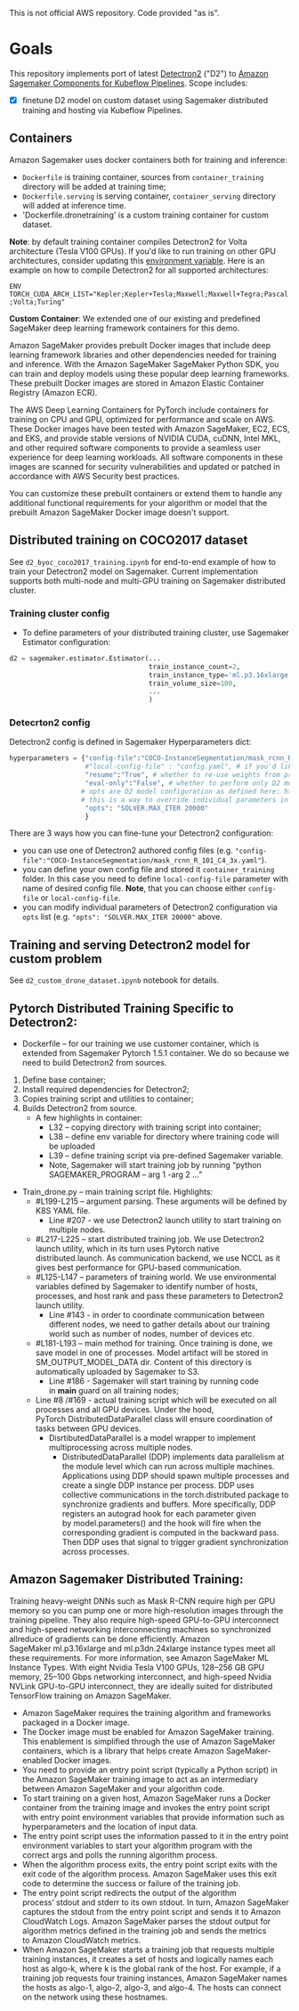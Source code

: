 This is not official AWS repository. Code provided "as is".

# Goals
This repository implements port of latest [Detectron2](https://github.com/facebookresearch/detectron2/) ("D2") to [Amazon Sagemaker Components for Kubeflow Pipelines](https://aws.amazon.com/blogs/machine-learning/introducing-amazon-sagemaker-components-for-kubeflow-pipelines/). Scope includes:
- [x] finetune D2 model on custom dataset using Sagemaker distributed training and hosting via Kubeflow Pipelines.

## Containers
Amazon Sagemaker uses docker containers both for training and inference:
- `Dockerfile` is training container, sources from `container_training` directory will be added at training time;
- `Dockerfile.serving` is serving container, `container_serving` directory will added at inference time.
- 'Dockerfile.dronetraining' is a custom training container for custom dataset.

**Note**: by default training container compiles Detectron2 for Volta architecture (Tesla V100 GPUs). If you'd like to run training on other GPU architectures, consider updating this [environment variable](https://github.com/vdabravolski/detectron2-sagemaker/blob/e6252211b819815962207d1a61d5675d213e0f25/Dockerfile#L21). Here is an example on how to compile Detectron2 for all supported architectures:

`ENV TORCH_CUDA_ARCH_LIST="Kepler;Kepler+Tesla;Maxwell;Maxwell+Tegra;Pascal;Volta;Turing"`

**Custom Container**:
We extended one of our existing and predefined SageMaker deep learning framework containers for this demo. 

Amazon SageMaker provides prebuilt Docker images that include deep learning framework libraries and other dependencies needed for training and inference. With the Amazon SageMaker SageMaker Python SDK, you can train and deploy models using these popular deep learning frameworks. These prebuilt Docker images are stored in Amazon Elastic Container Registry (Amazon ECR). 

The AWS Deep Learning Containers for PyTorch include containers for training on CPU and GPU, optimized for performance and scale on AWS. These Docker images have been tested with Amazon SageMaker, EC2, ECS, and EKS, and provide stable versions of NVIDIA CUDA, cuDNN, Intel MKL, and other required software components to provide a seamless user experience for deep learning workloads. All software components in these images are scanned for security vulnerabilities and updated or patched in accordance with AWS Security best practices.

You can customize these prebuilt containers or extend them to handle any additional functional requirements for your algorithm or model that the prebuilt Amazon SageMaker Docker image doesn't support.

## Distributed training on COCO2017 dataset
See `d2_byoc_coco2017_training.ipynb` for end-to-end example of how to train your Detectron2 model on Sagemaker. Current implementation supports both multi-node and multi-GPU training on Sagemaker distributed cluster.

### Training cluster config
- To define parameters of your distributed training cluster, use Sagemaker Estimator configuration:
```python
d2 = sagemaker.estimator.Estimator(...
                                   train_instance_count=2, 
                                   train_instance_type='ml.p3.16xlarge',
                                   train_volume_size=100,
                                   ...
                                   )
```
###  Detecrton2 config
Detectron2 config is defined in Sagemaker Hyperparameters dict:
```python
hyperparameters = {"config-file":"COCO-InstanceSegmentation/mask_rcnn_R_101_C4_3x.yaml", 
                   #"local-config-file" : "config.yaml", # if you'd like to supply custom config file, please add it in container_training folder, and provide file name here
                   "resume":"True", # whether to re-use weights from pre-trained model
                   "eval-only":"False", # whether to perform only D2 model evaluation
                  # opts are D2 model configuration as defined here: https://detectron2.readthedocs.io/modules/config.html#config-references
                  # this is a way to override individual parameters in D2 configuration from Sagemaker API
                   "opts": "SOLVER.MAX_ITER 20000"
                   }
```
There are 3 ways how you can fine-tune your Detectron2 configuration:
- you can use one of Detectron2 authored config files (e.g. `"config-file":"COCO-InstanceSegmentation/mask_rcnn_R_101_C4_3x.yaml"`).
- you can define your own config file and stored it `container_training` folder. In this case you need to define `local-config-file` parameter with name of desired config file. **Note**, that you can choose either `config-file` or `local-config-file`.
- you can modify individual parameters of Detectron2 configuration via `opts` list (e.g. `"opts": "SOLVER.MAX_ITER 20000"` above.


## Training and serving Detectron2 model for custom problem
See `d2_custom_drone_dataset.ipynb` notebook for details.


## Pytorch Distributed Training Specific to Detectron2:
* Dockerfile – for our training we use customer container, which is extended from Sagemaker Pytorch 1.5.1 container. We do so because we need to build Detectron2 from sources. 
1. Define base container;
2. Install required dependencies for Detectron2;
3. Copies training script and utilities to container;
4. Builds Detectron2 from source.
    * A few highlights in container:
        * L32 – copying directory with training script into container;
        * L38 – define env variable for directory where training code will be uploaded
        * L39 – define training script via pre-defined Sagemaker variable.
        * Note, Sagemaker will start training job by running “python SAGEMAKER_PROGRAM – arg 1 -arg 2 …”
* Train_drone.py – main training script file. Highlights:
    * #L199-L215 – argument parsing. These arguments will be defined by K8S YAML file.
        * Line #207 - we use Detectron2 launch utility to start training on multiple nodes.
    * #L217-L225 – start distributed training job. We use Detectron2 launch utility, which in its turn uses Pytorch native distributed.launch. As communication backend, we use NCCL as it gives best performance for GPU-based communication.
    * #L125-L147 – parameters of training world. We use environmental variables defined by Sagemaker to identify number of hosts, processes, and host rank and pass these parameters to Detectron2 launch utility.
        * Line #143 - in order to coordinate communication between different nodes, we need to gather details about our training world such as number of nodes, number of devices etc.
    * #L181-L193 – main method for training. Once training is done, we save model in one of processes. Model artifact will be stored in SM_OUTPUT_MODEL_DATA dir. Content of this directory is automatically uploaded by Sagemaker to S3.
        * Line #186 - Sagemaker will start training by running code in __main__ guard on all training nodes;
    * Line #8 /#169 - actual training script which will be executed on all processes and all GPU devices. Under the hood, PyTorch DistributedDataParallel class will ensure coordination of tasks between GPU devices.
        * DisrtibutedDataParallel is a model wrapper to implement multiprocessing across multiple nodes.
            * DistributedDataParallel (DDP) implements data parallelism at the module level which can run across multiple machines. Applications using DDP should spawn multiple processes and create a single DDP instance per process. DDP uses collective communications in the torch.distributed package to synchronize gradients and buffers. More specifically, DDP registers an autograd hook for each parameter given by model.parameters() and the hook will fire when the corresponding gradient is computed in the backward pass. Then DDP uses that signal to trigger gradient synchronization across processes. 
 

## Amazon Sagemaker Distributed Training: 

Training heavy-weight DNNs such as Mask R-CNN require high per GPU memory so you can pump one or more high-resolution images through the training pipeline. They also require high-speed GPU-to-GPU interconnect and high-speed networking interconnecting machines so synchronized allreduce of gradients can be done efficiently. Amazon SageMaker ml.p3.16xlarge and ml.p3dn.24xlarge instance types meet all these requirements. For more information, see Amazon SageMaker ML Instance Types. With eight Nvidia Tesla V100 GPUs, 128–256 GB GPU memory, 25–100 Gbps networking interconnect, and high-speed Nvidia NVLink GPU-to-GPU interconnect, they are ideally suited for distributed TensorFlow training on Amazon SageMaker.

* Amazon SageMaker requires the training algorithm and frameworks packaged in a Docker image.
* The Docker image must be enabled for Amazon SageMaker training. This enablement is simplified through the use of Amazon SageMaker containers, which is a library that helps create Amazon SageMaker-enabled Docker images.
* You need to provide an entry point script (typically a Python script) in the Amazon SageMaker training image to act as an intermediary between Amazon SageMaker and your algorithm code.
* To start training on a given host, Amazon SageMaker runs a Docker container from the training image and invokes the entry point script with entry point environment variables that provide information such as hyperparameters and the location of input data.
* The entry point script uses the information passed to it in the entry point environment variables to start your algorithm program with the correct args and polls the running algorithm process.
* When the algorithm process exits, the entry point script exits with the exit code of the algorithm process. Amazon SageMaker uses this exit code to determine the success or failure of the training job.
* The entry point script redirects the output of the algorithm process’ stdout and stderr to its own stdout. In turn, Amazon SageMaker captures the stdout from the entry point script and sends it to Amazon CloudWatch Logs. Amazon SageMaker parses the stdout output for algorithm metrics defined in the training job and sends the metrics to Amazon CloudWatch metrics.
* When Amazon SageMaker starts a training job that requests multiple training instances, it creates a set of hosts and logically names each host as algo-k, where k is the global rank of the host. For example, if a training job requests four training instances, Amazon SageMaker names the hosts as algo-1, algo-2, algo-3, and algo-4. The hosts can connect on the network using these hostnames.







